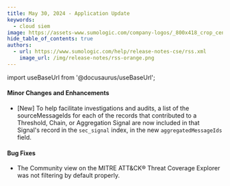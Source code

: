 ```yaml
---
title: May 30, 2024 - Application Update
keywords:
  - cloud siem
image: https://assets-www.sumologic.com/company-logos/_800x418_crop_center-center_82_none/SumoLogic_Preview_600x600.jpg
hide_table_of_contents: true
authors:
  - url: https://www.sumologic.com/help/release-notes-cse/rss.xml
    image_url: /img/release-notes/rss-orange.png
---
```


import useBaseUrl from '@docusaurus/useBaseUrl';

#### Minor Changes and Enhancements

* [New] To help facilitate investigations and audits, a list of the sourceMessageIds for each of the records that contributed to a Threshold, Chain, or Aggregation Signal are now included in that Signal's record in the `sec_signal` index, in the new `aggregatedMessageIds` field.

#### Bug Fixes

* The Community view on the MITRE ATT&amp;CK&reg; Threat Coverage Explorer was not filtering by default properly.
